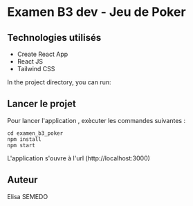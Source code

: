 # Examen B3 dev - Jeu de Poker

## Technologies utilisés
- Create React App
- React JS
- Tailwind CSS

In the project directory, you can run:

## Lancer le projet

Pour lancer l'application , exècuter les commandes suivantes :
```
cd examen_b3_poker
npm install
npm start
```
L'application s'ouvre à l'url (http://localhost:3000)

## Auteur

Elisa SEMEDO
